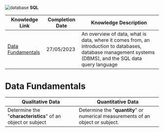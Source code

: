 ![database](https://github.com/Fuuko209/SQL-SelfStudy/assets/103474817/7b5ad307-8266-4184-8af6-dc3621ff57db)  **SQL**

| Knowledge Link | Completion Date | Knowledge Description | 
|---|---|---|
| [Data Fundamentals](Data-Fundamentals) | 27/05/2023 | An overview of data, what is data, where it comes from, an introduction to databases, database management systems (DBMS), and the SQL data query language|




# Data Fundamentals

| Qualitative Data| Quantitative Data |
|---|---|
| Determine the "**characteristics**" of an object or subject | Determine the "**quantity**" or numerical measurements of an object or subject. |
